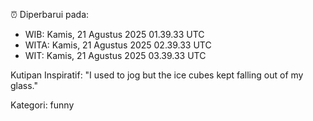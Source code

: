 ⏰ Diperbarui pada:
- WIB: Kamis, 21 Agustus 2025 01.39.33 UTC
- WITA: Kamis, 21 Agustus 2025 02.39.33 UTC
- WIT: Kamis, 21 Agustus 2025 03.39.33 UTC

Kutipan Inspiratif:
"I used to jog but the ice cubes kept falling out of my glass."


Kategori: funny

